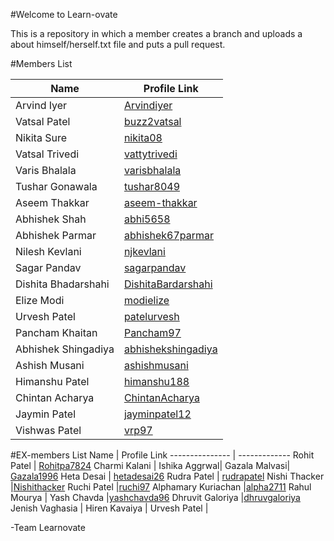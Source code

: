 #Welcome to Learn-ovate

This is a repository in which a member creates a branch and uploads a about himself/herself.txt file and puts a pull request.

#Members List

Name 			        | 	Profile Link
--------------- 	| -------------
Arvind Iyer		| [Arvindiyer](https://github.com/arvindiyer)  
Vatsal Patel 	| [buzz2vatsal](https://github.com/buzz2vatsal) 
Nikita Sure		| [nikita08](https://github.com/nikita08)
Vatsal Trivedi| [vattytrivedi](https://github.com/vattytrivedi)
Varis Bhalala | [varisbhalala](https://github.com/varisbhalala)
Tushar Gonawala | [tushar8049](https://github.com/tushar8049)
Aseem Thakkar | [aseem-thakkar](https://github.com/aseem-thakkar)
Abhishek Shah		  | [abhi5658](https://github.com/abhi5658)  
Abhishek Parmar   |[abhishek67parmar](https://github.com/abhishek67parmar)
Nilesh Kevlani    |[njkevlani](https://github.com/njkevlani)
Sagar Pandav      |[sagarpandav](https://github.com/sagarpandav)
Dishita Bhadarshahi      |[DishitaBardarshahi](https://github.com/DishitaBardarshahi)
Elize Modi        |[modielize](https://github.com/modielize)
Urvesh Patel      |[patelurvesh](https://github.com/Patelurvesh)
Pancham Khaitan   |[Pancham97](https://github.com/Pancham97)
Abhishek Shingadiya  |[abhishekshingadiya](https://github.com/abhishekshingadiya)
Ashish Musani     |[ashishmusani](https://github.com/ashishmusani)
Himanshu Patel    |[himanshu188](https://github.com/himanshu188)
Chintan Acharya   |[ChintanAcharya](https://github.com/ChintanAcharya)
Jaymin Patel      |[jayminpatel12](https://github.com/jayminpatel12)
Vishwas Patel     |[vrp97](https://github.com/vrp97)


#EX-members List
Name 			        | 	Profile Link
--------------- 	| -------------
Rohit Patel 	| [Rohitpa7824](https://github.com/Rohitpa7824)
Charmi Kalani | [](https://github.com/)
Ishika Aggrwal| [](https://github.com/)
Gazala Malvasi| [Gazala1996](https://github.com/Gazala1996)
Heta Desai		| [hetadesai26](https://github.com/hetadesai26)
Rudra Patel	    	| [rudrapatel](https://github.com/rudrapatel) 
Nishi Thacker     |[Nishithacker](https://github.com/Nishithacker)
Ruchi Patel       |[ruchi97](https://github.com/ruchi97)
Alphamary Kuriachan      |[alpha2711](https://github.com/alpha2711)
Rahul Mourya      |
Yash Chavda       |[yashchavda96](https://github.com/yashchavda96)
Dhruvit Galoriya  |[dhruvgaloriya](https://github.com/dhruvgaloriya)
Jenish Vaghasia   |[](https://github.com/)
Hiren Kavaiya     |[](https://github.com/)
Urvesh Patel      |[](https://github.com/)

-Team Learnovate   
